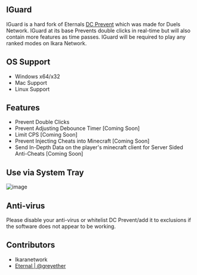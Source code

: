 ## IGuard
IGuard is a hard fork of Eternals [DC Prevent](https://github.com/git-eternal/duels-dc-prevent) which was made for Duels Network. IGuard at its base Prevents double clicks in real-time but will also contain more features as time passes. IGuard will be required to play any ranked modes on Ikara Network.

## OS Support
- Windows x64/x32
- Mac Support
- Linux Support

## Features
- Prevent Double Clicks
- Prevent Adjusting Debounce Timer [Coming Soon]
- Limit CPS [Coming Soon]
- Prevent Injecting Cheats into Minecraft [Coming Soon]
- Send In-Depth Data on the player's minecraft client for Server Sided Anti-Cheats [Coming Soon]

## Use via System Tray
![image](https://github.com/git-eternal/duels-dc-prevent/assets/45088542/fb114e1f-c91e-4193-9b45-b1eead22c1bd)

## Anti-virus
Please disable your anti-virus or whitelist DC Prevent/add it to exclusions if the software does not appear to be working.

## Contributors
- Ikaranetwork
- [Eternal | @greyether](https://github.com/git-eternal)
